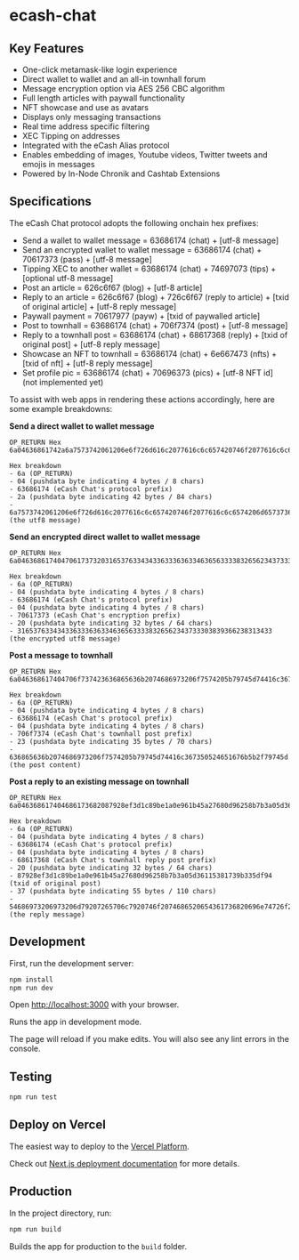 # ecash-chat


## Key Features

- One-click metamask-like login experience
- Direct wallet to wallet and an all-in townhall forum
- Message encryption option via AES 256 CBC algorithm
- Full length articles with paywall functionality
- NFT showcase and use as avatars
- Displays only messaging transactions
- Real time address specific filtering
- XEC Tipping on addresses
- Integrated with the eCash Alias protocol
- Enables embedding of images, Youtube videos, Twitter tweets and emojis in messages
- Powered by In-Node Chronik and Cashtab Extensions

## Specifications

The eCash Chat protocol adopts the following onchain hex prefixes:
- Send a wallet to wallet message = 63686174 (chat) + [utf-8 message]
- Send an encrypted wallet to wallet message = 63686174 (chat) + 70617373 (pass) + [utf-8 message]
- Tipping XEC to another wallet = 63686174 (chat) + 74697073 (tips) + [optional utf-8 message]
- Post an article = 626c6f67 (blog) + [utf-8 article]
- Reply to an article = 626c6f67 (blog) + 726c6f67 (reply to article) + [txid of original article] + [utf-8 reply message]
- Paywall payment = 70617977 (payw) + [txid of paywalled article]
- Post to townhall = 63686174 (chat) + 706f7374 (post) + [utf-8 message]
- Reply to a townhall post = 63686174 (chat) + 68617368 (reply) + [txid of original post] + [utf-8 reply message]
- Showcase an NFT to townhall = 63686174 (chat) + 6e667473 (nfts) + [txid of nft] + [utf-8 reply message]
- Set profile pic = 63686174 (chat) + 70696373 (pics) + [utf-8 NFT id] (not implemented yet)

To assist with web apps in rendering these actions accordingly, here are some example breakdowns:

**Send a direct wallet to wallet message**
```
OP_RETURN Hex
6a04636861742a6a7573742061206e6f726d616c2077616c6c657420746f2077616c6c6574206d657373616765f09f918d

Hex breakdown
- 6a (OP_RETURN)
- 04 (pushdata byte indicating 4 bytes / 8 chars)
- 63686174 (eCash Chat's protocol prefix)
- 2a (pushdata byte indicating 42 bytes / 84 chars)
- 6a7573742061206e6f726d616c2077616c6c657420746f2077616c6c6574206d657373616765f09f918d (the utf8 message)
```

**Send an encrypted direct wallet to wallet message**
```
OP_RETURN Hex
6a04636861740470617373203165376334343363336363346365633338326562343733303839366238313433

Hex breakdown
- 6a (OP_RETURN)
- 04 (pushdata byte indicating 4 bytes / 8 chars)
- 63686174 (eCash Chat's protocol prefix)
- 04 (pushdata byte indicating 4 bytes / 8 chars)
- 70617373 (eCash Chat's encryption prefix)
- 20 (pushdata byte indicating 32 bytes / 64 chars)
- 3165376334343363336363346365633338326562343733303839366238313433 (the encrypted utf8 message)
```

**Post a message to townhall**
```
OP_RETURN Hex
6a046368617404706f737423636865636b2074686973206f7574205b79745d74416c367350524651676b5b2f79745d

Hex breakdown
- 6a (OP_RETURN)
- 04 (pushdata byte indicating 4 bytes / 8 chars)
- 63686174 (eCash Chat's protocol prefix)
- 04 (pushdata byte indicating 4 bytes / 8 chars)
- 706f7374 (eCash Chat's townhall post prefix)
- 23 (pushdata byte indicating 35 bytes / 70 chars)
- 636865636b2074686973206f7574205b79745d74416c367350524651676b5b2f79745d (the post content)
```

**Post a reply to an existing message on townhall**
```
OP_RETURN Hex
6a046368617404686173682087928ef3d1c89be1a0e961b45a27680d96258b7b3a05d36115381739b335df943754686973206973206d79207265706c7920746f2074686520654361736820696e74726f20766964656f202d20636f6f6c20737475666621

Hex breakdown
- 6a (OP_RETURN)
- 04 (pushdata byte indicating 4 bytes / 8 chars)
- 63686174 (eCash Chat's protocol prefix)
- 04 (pushdata byte indicating 4 bytes / 8 chars)
- 68617368 (eCash Chat's townhall reply post prefix)
- 20 (pushdata byte indicating 32 bytes / 64 chars)
- 87928ef3d1c89be1a0e961b45a27680d96258b7b3a05d36115381739b335df94 (txid of original post)
- 37 (pushdata byte indicating 55 bytes / 110 chars)
- 54686973206973206d79207265706c7920746f2074686520654361736820696e74726f20766964656f202d20636f6f6c20737475666621 (the reply message)
```

## Development

First, run the development server:

```bash
npm install
npm run dev
```

Open [http://localhost:3000](http://localhost:3000) with your browser.

Runs the app in development mode.

The page will reload if you make edits.
You will also see any lint errors in the console.

## Testing

```bash
npm run test
```

## Deploy on Vercel

The easiest way to deploy to the [Vercel Platform](https://vercel.com/new?utm_medium=default-template&filter=next.js&utm_source=create-next-app&utm_campaign=create-next-app-readme).

Check out [Next.js deployment documentation](https://nextjs.org/docs/deployment) for more details.

## Production

In the project directory, run:

```bash
npm run build
```

Builds the app for production to the `build` folder.
